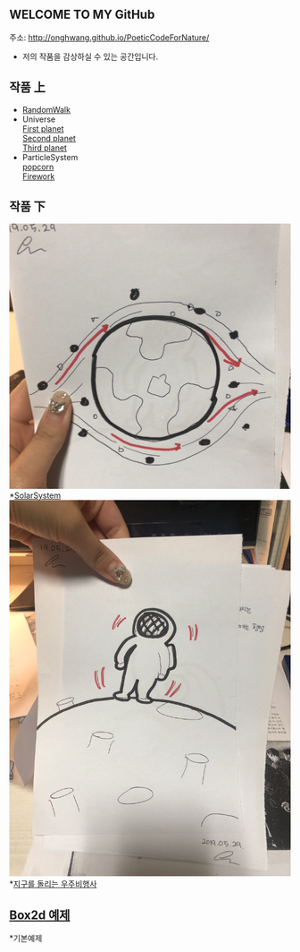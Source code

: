 
## WELCOME TO MY GitHub
 주소: <http://onghwang.github.io/PoeticCodeForNature/>
 * 저의 작품을 감상하실 수 있는 공간입니다.

## 작품 上
 * [RandomWalk](./RandomWalk/)
 * Universe <br/>
 [First planet](./universe/1)<br/>
 [Second planet](./universe/2)<br/>
 [Third planet](./universe/3)<br/>
 * ParticleSystem<br/>
 [popcorn](./Particlesystem/1) <br/>
 [Firework](./Particlesystem/2)

## 작품 下
 ![1번작품](./image/2.JPG)
 *[SolarSystem](./solarsystem/)
<br/>
 ![2번작품](./image/3.JPG)
 *[지구를 돌리는 우주비행사](./ast/)
 <br/> 
## [Box2d 예제](./Boxes/)
 *기본예제

